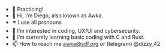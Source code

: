 - 👹 Practicing!
- 👋 Hi, I’m Diego, also known as Awka.
- ☂️ I use all pronouns
- 👀 I’m interested in coding, UX/UI and cybersecurity.
- 🌱 I’m currently learning basic coding with C and Rust.
- 📫 How to reach me awka@sdf.org or (telegram) @dizzy_42
